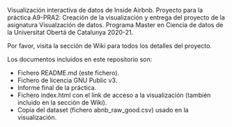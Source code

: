Visualización interactiva de datos de Inside Airbnb.
Proyecto para la práctica A9-PRA2: Creación de la visualización y entrega del proyecto de la asignatura Visualzación de datos.
Programa Master en Ciencia de datos de la Universitat Obertá de Catalunya 2020-21.

Por favor, visita la sección de Wiki para todos los detalles del proyecto.

Los documentos incluidos en este repositorio son:

- Fichero README.md (este fichero).
- Fichero de licencia GNU Public v3.
- Informe final de la práctica.
- Fichero index.html con el link de acceso a la visualización (también incluido en la sección de Wiki).
- Copia del dataset (fichero abnb_raw_good.csv) usado en la visualización.
